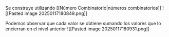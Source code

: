 Se construye utilizando [[Número Combinatorio|números combinatorios]]
![[Pasted image 20250117180849.png]]

Podemos observar que cada valor se obtiene sumando los valores que lo encierran en el nivel anterior
![[Pasted image 20250117180931.png]]